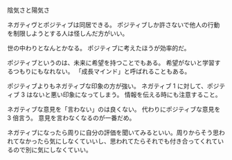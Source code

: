 陰気さと陽気さ

ネガティヴとポジティブは同居できる。
ポジティブしか許さないで他人の行動を制限しようとする人は怪しんだ方がいい。

世の中わりとなんとかなる。
ポジティブに考えたほうが効率的だ。

ポジティブというのは、未来に希望を持つことでもある。
希望がないと学習するつもりにもなれない。
「成長マインド」と呼ばれることもある。

ポジティブよりもネガティブな印象の方が強い。
ネガティブ 1 に対して、ポジティブ 3 はないと悪い印象になってしまう。
情報を伝える時にも注意すること。

ネガティブな意見を「言わない」のは良くない。
代わりにポジティブな意見を 3 倍言う。
意見を言わなくなるのが一番だめ。

ネガティブになったら周りに自分の評価を聞いてみるといい。周りからそう思われてなかったら気にしなくていいし、思われてたらそれでも付き合ってくれているので別に気にしなくていい。
